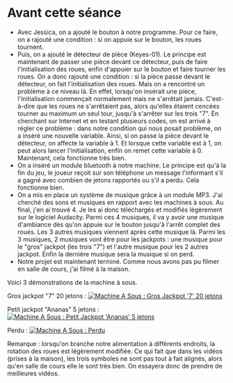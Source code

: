 # Avant cette séance

* Avec Jessica, on a ajouté le bouton à notre programme. Pour ce faire, on a rajouté une condition : si on appuie sur le bouton, les roues tournent.
* Puis, on a ajouté le détecteur de pièce (Keyes-01). Le principe est maintenant de passer une pièce devant ce détecteur, puis de faire l'initialisation des roues, enfin d'appuier sur le bouton et faire tourner les roues. On a donc rajouté une condition : si la pièce passe devant le détecteur, on fait l'initialisation des roues. Mais on a rencontré un problème à ce niveau là. En effet, lorsqu'on insérait une pièce, l'initialisation commençait normalement mais ne s'arrêtait jamais. C'est-à-dire que les roues ne s'arrêtaient pas, alors qu'elles étaient cencées tourner au maximum un seul tour, jusqu'à s'arrêter sur les trois "7". En cherchant sur Internet et en testant plusieurs codes, on est arrivé à régler ce problème : dans notre condition qui nous posait problème, on a inséré une nouvelle variable. Ainsi, si on passe la pièce devant le détecteur, on affecte la variable à 1. Et lorsque cette variable est à 1, on peut alors lancer l'initialisation, enfin on remet cette variable à 0. Maintenant, cela fonctionne très bien.
* On a inséré un module bluetooth à notre machine. Le principe est qu'à la fin du jeu, le joueur reçoit sur son téléphone un message l'informant s'il a gagné avec combien de jetons rapportés ou s'il a perdu. Cela fonctionne bien.
* On a mis en place un système de musique grâce à un module MP3. J'ai cherché des sons et musiques en rapport avec les machines à sous. Au final, j'en ai trouvé 4. Je les ai donc téléchargés et modifiés légèrement sur le logiciel Audacity. Parmi ces 4 musiques, il va y avoir une musique d'ambiance dès qu'on appuie sur le bouton jusqu'à l'arrêt complet des roues. Les 3 autres musiques viennent après cette musique là. Parmi les 3 musiques, 2 musiques vont être pour les jackpots : une musique pour le "gros" jackpot (les trois "7") et l'autre musique pour les 2 autres jackpot. Enfin la dernière musique sera la musique si on perd.
* Notre projet est maintenant terminé. Comme nous avons pas pu filmer en salle de cours, j'ai filmé à la maison. 

Voici 3 démonstrations de la machine à sous.

Gros jackpot "7" 20 jetons :
<a href="https://www.youtube.com/watch?v=zs_Bld9j-1k"><img src="https://i.ytimg.com/vi/zs_Bld9j-1k/hqdefault.jpg?sqp=-oaymwEZCNACELwBSFXyq4qpAwsIARUAAIhCGAFwAQ==&rs=AOn4CLCEb7iJUCY4vYwbLXwqyYH7ACF8-Q" alt="Machine A Sous : Gros Jackpot '7' 20 jetons" /></a>

Petit jackpot "Ananas" 5 jetons :
<a href="https://www.youtube.com/watch?v=7xNCxAcZ2dk"><img src="https://i.ytimg.com/vi/7xNCxAcZ2dk/hqdefault.jpg?sqp=-oaymwEZCNACELwBSFXyq4qpAwsIARUAAIhCGAFwAQ==&rs=AOn4CLC3NS1GV-7MRW_xBcIsBhpkb49KEQ" alt="Machine A Sous : Petit Jackpot 'Ananas' 5 jetons" /></a>

Perdu :
<a href="https://www.youtube.com/watch?v=_GDTUbmNEMA"><img src="https://i.ytimg.com/vi/_GDTUbmNEMA/hqdefault.jpg?sqp=-oaymwEZCNACELwBSFXyq4qpAwsIARUAAIhCGAFwAQ==&rs=AOn4CLCzSxXnc7YxHgYzMrMEwwQ_8lseIA" alt="Machine A Sous : Perdu" /></a>

Remarque : lorsqu'on branche notre alimentation à différents endroits, la rotation des roues est légèrement modifiée. Ce qui fait que dans les vidéos (prises à la maison), les trois symboles ne sont pas tout à fait alignés, alors qu'en salle de cours elle le sont très bien. On essayera donc de prendre de meilleures vidéos.
